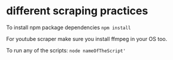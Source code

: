 # different scraping practices

To install npm package dependencies `npm install`

For youtube scraper make sure you install ffmpeg in your OS too.

To run any of the scripts: `node nameOfTheScript'`